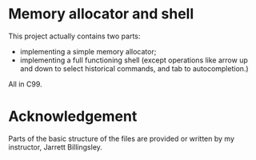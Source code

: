 # Memory allocator and shell
This project actually contains two parts: 
  * implementing a simple memory allocator;
  * implementing a full functioning shell (except operations like arrow up and down to select historical commands, and tab to autocompletion.)

All in C99.

# Acknowledgement
Parts of the basic structure of the files are provided or written by my instructor, Jarrett Billingsley.
